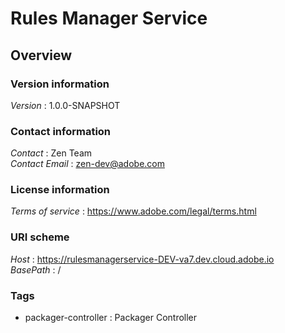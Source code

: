 # Rules Manager Service


<a name="overview"></a>
## Overview

### Version information
*Version* : 1.0.0-SNAPSHOT


### Contact information
*Contact* : Zen Team  
*Contact Email* : zen-dev@adobe.com


### License information
*Terms of service* : https://www.adobe.com/legal/terms.html


### URI scheme
*Host* : https://rulesmanagerservice-DEV-va7.dev.cloud.adobe.io  
*BasePath* : /


### Tags

* packager-controller : Packager Controller



